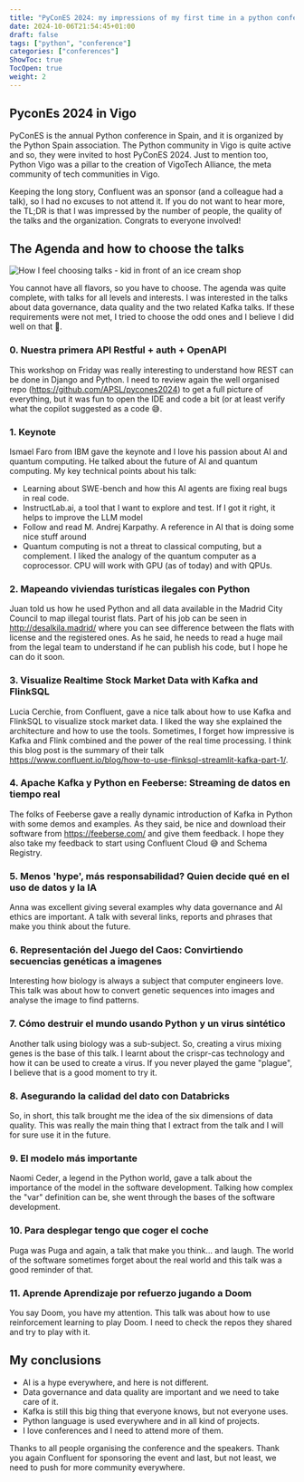 ```yaml
---
title: "PyConES 2024: my impressions of my first time in a python conference!"
date: 2024-10-06T21:54:45+01:00
draft: false
tags: ["python", "conference"]
categories: ["conferences"]
ShowToc: true
TocOpen: true
weight: 2
---
```


## PyconEs 2024 in Vigo

PyConES is the annual Python conference in Spain, and it is organized by the Python Spain association. The Python community in Vigo is quite active and so, they were invited to host PyConES 2024. Just to mention too, Python Vigo was  a pillar to the creation of VigoTech Alliance, the meta community of tech communities in Vigo.

Keeping the long story, Confluent was an sponsor (and a colleague had a talk), so I had no excuses to not attend it. If you do not want to hear more, the TL;DR is that I was impressed by the number of people, the quality of the talks and the organization. Congrats to everyone involved! 

## The Agenda and how to choose the talks
![How I feel choosing talks - kid in front of an ice cream shop](kid-icecream.jpeg "How I feel choosing talks - kid in front of an ice cream shop")

You cannot have all flavors, so you have to choose. The agenda was quite complete, with talks for all levels and interests. I was interested in the talks about data governance, data quality and the two related Kafka talks. If these requirements were not met, I tried to choose the odd ones and I believe I did well on that 🙈.

### 0.  Nuestra primera API Restful + auth + OpenAPI

This workshop on Friday was really interesting to understand how REST can be done in Django and Python. I need to review again the well organised repo (https://github.com/APSL/pycones2024) to get a full picture of everything, but it was fun to open the IDE and code a bit (or at least verify what the copilot suggested as a code 😅.

### 1. Keynote

Ismael Faro from IBM gave the keynote and I love his passion about AI and quantum computing. He talked about the future of AI and quantum computing. My key technical points about his talk:
* Learning about SWE-bench and how this AI agents are fixing real bugs in real code.
* InstructLab.ai, a tool that I want to explore and test. If I got it right, it helps to improve the LLM model
* Follow and read M. Andrej Karpathy. A reference in AI that is doing some nice stuff around
* Quantum computing is not a threat to classical computing, but a complement. I liked the analogy of the quantum computer as a coprocessor. CPU will work with GPU (as of today) and with QPUs.

### 2.  Mapeando viviendas turísticas ilegales con Python

Juan told us how he used Python and all data available in the Madrid City Council to map illegal tourist flats. Part of his job can be seen in http://desalkila.madrid/ where you can see difference between the flats with license and the registered ones. As he said, he needs to read a huge mail from the legal team to understand if he can publish his code, but I hope he can do it soon.

### 3. Visualize Realtime Stock Market Data with Kafka and FlinkSQL

Lucia Cerchie, from Confluent, gave a nice talk about how to use Kafka and FlinkSQL to visualize stock market data. I liked the way she explained the architecture and how to use the tools. Sometimes, I forget how impressive is Kafka and Flink combined and the power of the real time processing. I think this blog post is the summary of their talk https://www.confluent.io/blog/how-to-use-flinksql-streamlit-kafka-part-1/. 

### 4. Apache Kafka y Python en Feeberse: Streaming de datos en tiempo real

The folks of Feeberse gave a really dynamic introduction of Kafka in Python with some demos and examples. As they said, be nice and download their software from https://feeberse.com/ and give them feedback. I hope they also take my feedback to start using Confluent Cloud 😅 and Schema Registry.

### 5.   Menos 'hype', más responsabilidad? Quien decide qué en el uso de datos y la IA 

Anna was excellent giving several examples why data governance and AI ethics are important. A talk with several links, reports and phrases that make you think about the future.

### 6.   Representación del Juego del Caos: Convirtiendo secuencias genéticas a imagenes 

Interesting how biology is always a subject that computer engineers love. This talk was about how to convert genetic sequences into images and analyse the image to find patterns.

### 7.  Cómo destruir el mundo usando Python y un virus sintético 

Another talk using biology was a sub-subject. So, creating a virus mixing genes is the base of this talk. I learnt about the crispr-cas technology and how it can be used to create a virus. If you never played the game "plague", I believe that is a good moment to try it.

### 8.   Asegurando la calidad del dato con Databricks 

So, in short, this talk brought me the idea of the six dimensions of data quality. This was really the main thing that I extract from the talk and I will for sure use it in the future.

### 9.   El modelo más importante 

Naomi Ceder, a legend in the Python world, gave a talk about the importance of the model in the software development. Talking how complex the "var" definition can be, she went through the bases of the software development.

### 10.   Para desplegar tengo que coger el coche 

Puga was Puga and again, a talk that make you think... and laugh. The world of the software sometimes forget about the real world and this talk was a good reminder of that.

### 11.    Aprende Aprendizaje por refuerzo jugando a Doom 

You say Doom, you have my attention. This talk was about how to use reinforcement learning to play Doom. I need to check the repos they shared and try to play with it.

## My conclusions

* AI is a hype everywhere, and here is not different.
* Data governance and data quality are important and we need to take care of it.
* Kafka is still this big thing that everyone knows, but not everyone uses.
* Python language is used everywhere and in all kind of projects.
* I love conferences and I need to attend more of them. 

Thanks to all people organising the conference and the speakers. Thank you again Confluent for sponsoring the event and last, but not least, we need to push for more community everywhere.